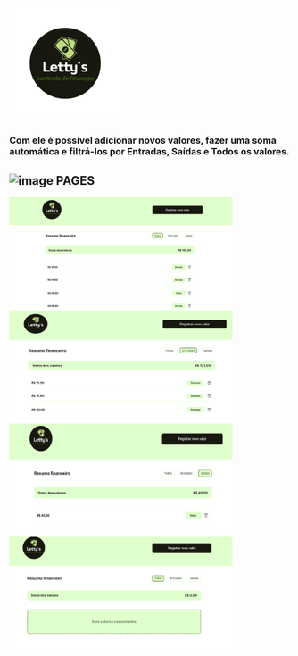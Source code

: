 ##  <img src="src/assets/logo_finance.png" alt="pagina inicial" width="200" height="200">
### Com ele é possível adicionar novos valores, fazer uma soma automática e filtrá-los por Entradas, Saídas e Todos os valores.
## ![image](https://github.com/estudos-lettys/controle_finaceiro/assets/111353480/9132b5ff-6acf-46fb-b8bc-708ed329c915) PAGES
<img src="src/assets/pagina_inicial.png" alt="pagina inicial" width="400" height="200">
<img src="src/assets/filtro_entrada.png" alt="filtro entrada" width="400" height="200">
<img src="src/assets/filtro_saida.png" alt="filtro saida" width="400" height="200">
<img src="src/assets/sem_valores.png" alt="sem valores" width="400" height="200">
